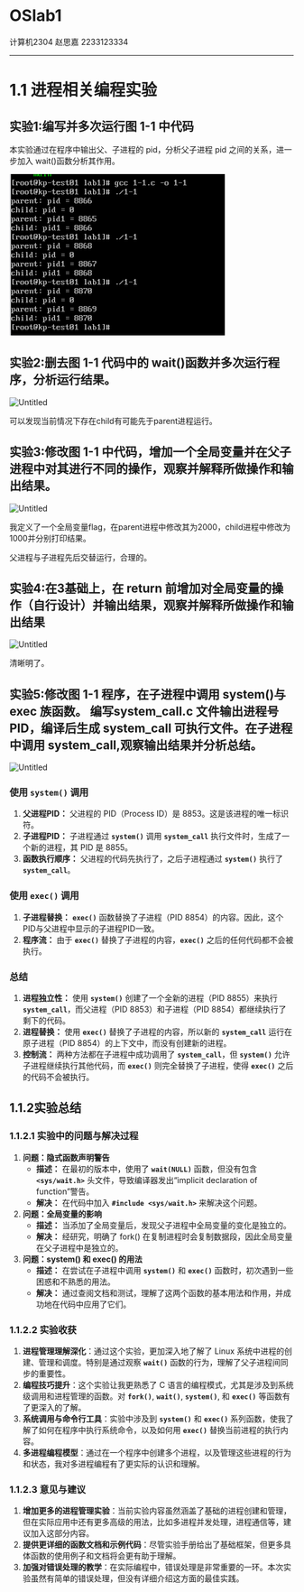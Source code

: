 # OSlab1
计算机2304 赵思嘉 2233123334
***
# 1.1 进程相关编程实验

##  实验1:编写并多次运行图 1-1 中代码

本实验通过在程序中输出父、子进程的 pid，分析父子进程 pid 之间的关系，进一步加入 wait()函数分析其作用。



![Untitled](graph/1-1.png)
##  实验2:删去图 1-1 代码中的 wait()函数并多次运行程序，分析运行结果。

![Untitled](lab1/Untitled%202.png)

可以发现当前情况下存在child有可能先于parent进程运行。

##  实验3:修改图 1-1 中代码，增加一个全局变量并在父子进程中对其进行不同的操作，观察并解释所做操作和输出结果。

![Untitled](lab1/Untitled%203.png)

我定义了一个全局变量flag，在parent进程中修改其为2000，child进程中修改为1000并分别打印结果。

父进程与子进程先后交替运行，合理的。

##  实验4:在3基础上，在 return 前增加对全局变量的操作（自行设计）并输出结果，观察并解释所做操作和输出结果

![Untitled](lab1/Untitled%204.png)

清晰明了。

##  实验5:修改图 1-1 程序，在子进程中调用 system()与 exec 族函数。 编写system_call.c 文件输出进程号 PID，编译后生成 system_call 可执行文件。在子进程中调用 system_call,观察输出结果并分析总结。

![Untitled](lab1/Untitled%205.png)

### **使用 `system()` 调用**

1. **父进程PID：** 父进程的 PID（Process ID）是 8853。这是该进程的唯一标识符。
2. **子进程PID：** 子进程通过 **`system()`** 调用 **`system_call`** 执行文件时，生成了一个新的进程，其 PID 是 8855。
3. **函数执行顺序：** 父进程的代码先执行了，之后子进程通过 **`system()`** 执行了 **`system_call`**。

### **使用 `exec()` 调用**

1. **子进程替换：** **`exec()`** 函数替换了子进程（PID 8854）的内容。因此，这个PID与父进程中显示的子进程PID一致。
2. **程序流：** 由于 **`exec()`** 替换了子进程的内容，**`exec()`** 之后的任何代码都不会被执行。

### **总结**

1. **进程独立性：** 使用 **`system()`** 创建了一个全新的进程（PID 8855）来执行 **`system_call`**，而父进程（PID 8853）和子进程（PID 8854）都继续执行了剩下的代码。
2. **进程替换：** 使用 **`exec()`** 替换了子进程的内容，所以新的 **`system_call`** 运行在原子进程（PID 8854）的上下文中，而没有创建新的进程。
3. **控制流：** 两种方法都在子进程中成功调用了 **`system_call`**，但 **`system()`** 允许子进程继续执行其他代码，而 **`exec()`** 则完全替换了子进程，使得 **`exec()`** 之后的代码不会被执行。

## 1.1.2实验总结

### 1.1.2.1 实验中的问题与解决过程

1. **问题：隐式函数声明警告**
    - **描述：** 在最初的版本中，使用了 **`wait(NULL)`** 函数，但没有包含 **`<sys/wait.h>`** 头文件，导致编译器发出“implicit declaration of function”警告。
    - **解决：** 在代码中加入 **`#include <sys/wait.h>`** 来解决这个问题。
2. **问题：全局变量的影响**
    - **描述：** 当添加了全局变量后，发现父子进程中全局变量的变化是独立的。
    - **解决：** 经研究，明确了 fork() 在复制进程时会复制数据段，因此全局变量在父子进程中是独立的。
3. **问题：system() 和 exec() 的用法**
    - **描述：** 在尝试在子进程中调用 **`system()`** 和 **`exec()`** 函数时，初次遇到一些困惑和不熟悉的用法。
    - **解决：** 通过查阅文档和测试，理解了这两个函数的基本用法和作用，并成功地在代码中应用了它们。

### 1.1.2.2 实验收获

1. **进程管理理解深化**：通过这个实验，更加深入地了解了 Linux 系统中进程的创建、管理和调度。特别是通过观察 **`wait()`** 函数的行为，理解了父子进程间同步的重要性。
2. **编程技巧提升**：这个实验让我更熟悉了 C 语言的编程模式，尤其是涉及到系统级调用和进程管理的函数。对 **`fork()`**, **`wait()`**, **`system()`**, 和 **`exec()`** 等函数有了更深入的了解。
3. **系统调用与命令行工具**：实验中涉及到 **`system()`** 和 **`exec()`** 系列函数，使我了解了如何在程序中执行系统命令，以及如何用 **`exec()`** 替换当前进程的执行内容。
4. **多进程编程模型**：通过在一个程序中创建多个进程，以及管理这些进程的行为和状态，我对多进程编程有了更实际的认识和理解。

### 1.1.2.3 意见与建议

1. **增加更多的进程管理实验**：当前实验内容虽然涵盖了基础的进程创建和管理，但在实际应用中还有更多高级的用法，比如多进程并发处理，进程通信等，建议加入这部分内容。
2. **提供更详细的函数文档和示例代码**：尽管实验手册给出了基础框架，但更多具体函数的使用例子和文档将会更有助于理解。
3. **加强对错误处理的教学**：在实际编程中，错误处理是非常重要的一环。本次实验虽然有简单的错误处理，但没有详细介绍这方面的最佳实践。
